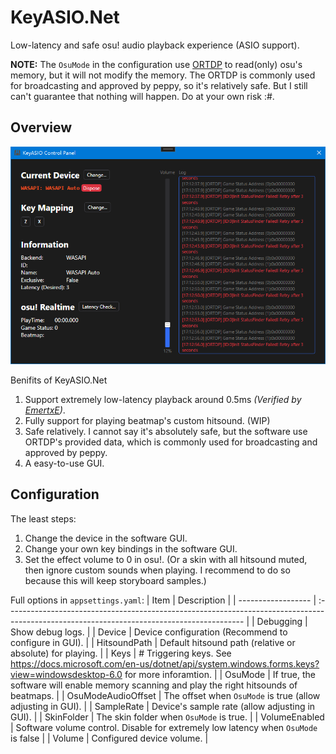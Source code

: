 # KeyASIO.Net
Low-latency and safe osu! audio playback experience (ASIO support).

**NOTE:** The `OsuMode` in the configuration use [ORTDP](https://github.com/OsuSync/OsuRTDataProvider) to read(only) osu's memory, but it will not modify the memory. The ORTDP is commonly used for broadcasting and approved by peppy, so it's relatively safe. But I still can't guarantee that nothing will happen. Do at your own risk :#.

## Overview 
![overview](docs/overview.png)

Benifits of KeyASIO.Net
1. Support extremely low-latency playback around 0.5ms *(Verified by [EmertxE](https://osu.ppy.sh/users/954557))*.
2. Fully support for playing beatmap's custom hitsound. (WIP)
3. Safe relatively. I cannot say it's absolutely safe, but the software use ORTDP's provided data, which is commonly used for broadcasting and approved by peppy.
4. A easy-to-use GUI.

## Configuration
The least steps:
1. Change the device in the software GUI.
2. Change your own key bindings in the software GUI.
3. Set the effect volume to 0 in osu!. (Or a skin with all hitsound muted, then ignore custom sounds when playing. I recommend to do so because this will keep storyboard samples.)

Full options in `appsettings.yaml`: 
| Item               | Description                                                                                                                                |
| ------------------ | :----------------------------------------------------------------------------------------------------------------------------------------- |
| Debugging          | Show debug logs.                                                                                                                           |
| Device             | Device configuration (Recommend to configure in GUI).                                                                                      |
| HitsoundPath       | Default hitsound path (relative or absolute) for playing.                                                                                  |
| Keys               | # Triggering keys. See https://docs.microsoft.com/en-us/dotnet/api/system.windows.forms.keys?view=windowsdesktop-6.0 for more inforamtion. |
| OsuMode            | If true, the software will enable memory scanning and play the right hitsounds of beatmaps.                                                |
| OsuModeAudioOffset | The offset when `OsuMode` is true (allow adjusting in GUI).                                                                                |
| SampleRate         | Device's sample rate (allow adjusting in GUI).                                                                                             |
| SkinFolder         | The skin folder when `OsuMode` is true.                                                                                                    |
| VolumeEnabled      | Software volume control. Disable for extremely low latency when `OsuMode` is false                                                         |
| Volume             | Configured device volume.                                                                                                                  |

